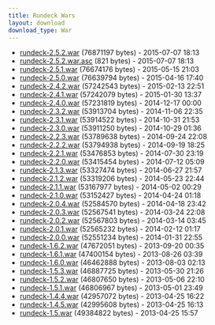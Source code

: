 ```yaml
---
title: Rundeck Wars
layout: download
download_type: War
---
```

* [rundeck-2.5.2.war](http://download.rundeck.org/war/rundeck-2.5.2.war) (76871197 bytes) - 2015-07-07 18:13
* [rundeck-2.5.2.war.asc](http://download.rundeck.org/war/rundeck-2.5.2.war.asc) (821 bytes) - 2015-07-07 18:13
* [rundeck-2.5.1.war](http://download.rundeck.org/war/rundeck-2.5.1.war) (76674176 bytes) - 2015-05-15 21:03
* [rundeck-2.5.0.war](http://download.rundeck.org/war/rundeck-2.5.0.war) (76639794 bytes) - 2015-04-16 17:40
* [rundeck-2.4.2.war](http://download.rundeck.org/war/rundeck-2.4.2.war) (57242543 bytes) - 2015-02-13 22:51
* [rundeck-2.4.1.war](http://download.rundeck.org/war/rundeck-2.4.1.war) (57242079 bytes) - 2015-01-30 13:37
* [rundeck-2.4.0.war](http://download.rundeck.org/war/rundeck-2.4.0.war) (57231819 bytes) - 2014-12-17 00:00
* [rundeck-2.3.2.war](http://download.rundeck.org/war/rundeck-2.3.2.war) (53913704 bytes) - 2014-11-06 22:35
* [rundeck-2.3.1.war](http://download.rundeck.org/war/rundeck-2.3.1.war) (53914522 bytes) - 2014-10-31 21:53
* [rundeck-2.3.0.war](http://download.rundeck.org/war/rundeck-2.3.0.war) (53911250 bytes) - 2014-10-29 01:36
* [rundeck-2.2.3.war](http://download.rundeck.org/war/rundeck-2.2.3.war) (53789638 bytes) - 2014-09-24 22:08
* [rundeck-2.2.2.war](http://download.rundeck.org/war/rundeck-2.2.2.war) (53794938 bytes) - 2014-09-19 18:25
* [rundeck-2.2.1.war](http://download.rundeck.org/war/rundeck-2.2.1.war) (53476853 bytes) - 2014-07-30 23:19
* [rundeck-2.2.0.war](http://download.rundeck.org/war/rundeck-2.2.0.war) (53415454 bytes) - 2014-07-12 05:09
* [rundeck-2.1.3.war](http://download.rundeck.org/war/rundeck-2.1.3.war) (53327474 bytes) - 2014-06-27 21:57
* [rundeck-2.1.2.war](http://download.rundeck.org/war/rundeck-2.1.2.war) (53319206 bytes) - 2014-05-23 22:44
* [rundeck-2.1.1.war](http://download.rundeck.org/war/rundeck-2.1.1.war) (53167977 bytes) - 2014-05-02 00:29
* [rundeck-2.1.0.war](http://download.rundeck.org/war/rundeck-2.1.0.war) (53152427 bytes) - 2014-04-24 01:18
* [rundeck-2.0.4.war](http://download.rundeck.org/war/rundeck-2.0.4.war) (52584570 bytes) - 2014-04-18 23:42
* [rundeck-2.0.3.war](http://download.rundeck.org/war/rundeck-2.0.3.war) (52567541 bytes) - 2014-03-24 22:08
* [rundeck-2.0.2.war](http://download.rundeck.org/war/rundeck-2.0.2.war) (52567803 bytes) - 2014-03-14 03:45
* [rundeck-2.0.1.war](http://download.rundeck.org/war/rundeck-2.0.1.war) (52565232 bytes) - 2014-02-12 01:17
* [rundeck-2.0.0.war](http://download.rundeck.org/war/rundeck-2.0.0.war) (52551234 bytes) - 2014-01-31 22:55
* [rundeck-1.6.2.war](http://download.rundeck.org/war/rundeck-1.6.2.war) (47672051 bytes) - 2013-09-20 00:35
* [rundeck-1.6.1.war](http://download.rundeck.org/war/rundeck-1.6.1.war) (47400154 bytes) - 2013-08-26 03:39
* [rundeck-1.6.0.war](http://download.rundeck.org/war/rundeck-1.6.0.war) (46462888 bytes) - 2013-08-03 02:13
* [rundeck-1.5.3.war](http://download.rundeck.org/war/rundeck-1.5.3.war) (46887725 bytes) - 2013-05-30 21:26
* [rundeck-1.5.2.war](http://download.rundeck.org/war/rundeck-1.5.2.war) (46807650 bytes) - 2013-05-06 22:10
* [rundeck-1.5.1.war](http://download.rundeck.org/war/rundeck-1.5.1.war) (46806967 bytes) - 2013-05-01 23:49
* [rundeck-1.4.4.war](http://download.rundeck.org/war/rundeck-1.4.4.war) (42957072 bytes) - 2013-04-25 16:22
* [rundeck-1.4.5.war](http://download.rundeck.org/war/rundeck-1.4.5.war) (42995608 bytes) - 2013-04-25 16:13
* [rundeck-1.5.war](http://download.rundeck.org/war/rundeck-1.5.war) (49384822 bytes) - 2013-04-25 15:57
